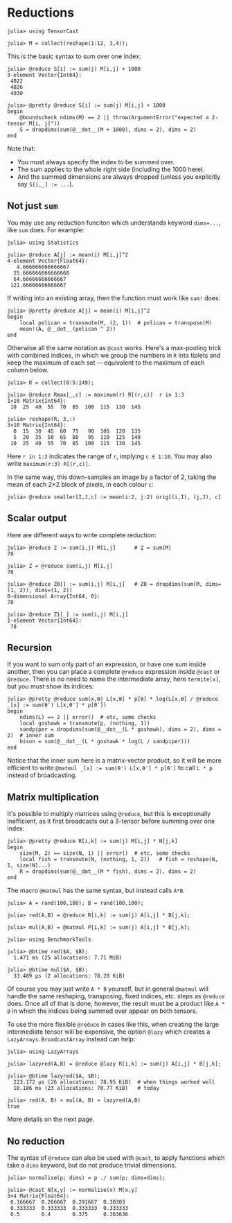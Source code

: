 # Reductions

```jldoctest mylabel
julia> using TensorCast

julia> M = collect(reshape(1:12, 3,4));
```

This is the basic syntax to sum over one index:

```jldoctest mylabel; filter = r"begin\n.*\nend"
julia> @reduce S[i] := sum(j) M[i,j] + 1000
3-element Vector{Int64}:
 4022
 4026
 4030

julia> @pretty @reduce S[i] := sum(j) M[i,j] + 1000
begin
    @boundscheck ndims(M) == 2 || throw(ArgumentError("expected a 2-tensor M[i, j]"))
    S = dropdims(sum(@__dot__(M + 1000), dims = 2), dims = 2)
end
```

Note that:
* You must always specify the index to be summed over. 
* The sum applies to the whole right side (including the 1000 here). 
* And the summed dimensions are always dropped (unless you explicitly say `S[i,_] := ...`).

## Not just `sum`

You may use any reduction funciton which understands keyword `dims=...`, like `sum` does. 
For example:

```jldoctest mylabel
julia> using Statistics

julia> @reduce A[j] := mean(i) M[i,j]^2
4-element Vector{Float64}:
   4.666666666666667
  25.666666666666668
  64.66666666666667
 121.66666666666667
```

If writing into an existing array, then the function must work like `sum!` does:

```julia-repl
julia> @pretty @reduce A[j] = mean(i) M[i,j]^2
begin
    local pelican = transmute(M, (2, 1))  # pelican = transpose(M)
    mean!(A, @__dot__(pelican ^ 2))
end
```

Otherwise all the same notation as `@cast` works. 
Here's a max-pooling trick with combined indices, in which we group the numbers in `R` into tiplets
and keep the maximum of each set -- equivalent to the maximum of each column below.  

```jldoctest mylabel
julia> R = collect(0:5:149);

julia> @reduce Rmax[_,c] := maximum(r) R[(r,c)]  r in 1:3
1×10 Matrix{Int64}:
 10  25  40  55  70  85  100  115  130  145

julia> reshape(R, 3,:)
3×10 Matrix{Int64}:
  0  15  30  45  60  75   90  105  120  135
  5  20  35  50  65  80   95  110  125  140
 10  25  40  55  70  85  100  115  130  145
```

Here `r in 1:3` indicates the range of `r`, implying `c ∈ 1:10`.
You may also write `maximum(r:3) R[(r,c)]`.

In the same way, this down-samples an image by a factor of 2, 
taking the mean of each 2×2 block of pixels, in each colour `c`:

```julia-repl
julia> @reduce smaller[I,J,c] := mean(i:2, j:2) orig[(i,I), (j,J), c]
```

## Scalar output

Here are different ways to write complete reduction:

```jldoctest mylabel
julia> @reduce Z := sum(i,j) M[i,j]      # Z = sum(M)
78

julia> Z = @reduce sum(i,j) M[i,j]
78

julia> @reduce Z0[] := sum(i,j) M[i,j]   # Z0 = dropdims(sum(M, dims=(1, 2)), dims=(1, 2))
0-dimensional Array{Int64, 0}:
78

julia> @reduce Z1[_] := sum(i,j) M[i,j]
1-element Vector{Int64}:
 78
```

## Recursion

If you want to sum only part of an expression, or have one sum inside another, 
then you can place a complete `@reduce` expression inside `@cast` or `@reduce`.
There is no need to name the intermediate array, here `termite[x]`, but you must show its indices:

```julia-repl
julia> @pretty @reduce sum(x,θ) L[x,θ] * p[θ] * log(L[x,θ] / @reduce _[x] := sum(θ′) L[x,θ′] * p[θ′])
begin
    ndims(L) == 2 || error()  # etc, some checks
    local goshawk = transmute(p, (nothing, 1))
    sandpiper = dropdims(sum(@__dot__(L * goshawk), dims = 2), dims = 2)  # inner sum
    bison = sum(@__dot__(L * goshawk * log(L / sandpiper)))
end
```

Notice that the inner sum here is a matrix-vector product, so it will be more efficient to 
write `@matmul _[x] := sum(θ') L[x,θ′] * p[θ′]` to call `L * p` instead of broadcasting. 

## Matrix multiplication

It's possible to multiply matrices using `@reduce`, 
but this is exceptionally inefficient, as it first broadcasts out a 3-tensor 
before summing over one index:

```julia-repl
julia> @pretty @reduce R[i,k] := sum(j) M[i,j] * N[j,k]
begin
    size(M, 2) == size(N, 1) || error()  # etc, some checks
    local fish = transmute(N, (nothing, 1, 2))   # fish = reshape(N, 1, size(N)...)
    R = dropdims(sum(@__dot__(M * fish), dims = 2), dims = 2)
end
```

The macro `@matmul` has the same syntax, but instead calls `A*B`. 

```jldoctest mylabel; filter = r"[0-9\.]+ .s \(.*\)"
julia> A = rand(100,100); B = rand(100,100);

julia> red(A,B) = @reduce R[i,k] := sum(j) A[i,j] * B[j,k];

julia> mul(A,B) = @matmul P[i,k] := sum(j) A[i,j] * B[j,k];

julia> using BenchmarkTools

julia> @btime red($A, $B);
  1.471 ms (25 allocations: 7.71 MiB)

julia> @btime mul($A, $B);
  33.489 μs (2 allocations: 78.20 KiB)
```

Of course you may just write `A * B` yourself, but in general `@matmul` will handle the same 
reshaping, transposing, fixed indices, etc. steps as `@reduce` does. 
Once all of that is done, however, the result must be a product like `A * B` in which the indices
being summed over appear on both tensors. 

To use the more flexible `@reduce` in cases like this, 
when creating the large intermediate tensor will be expensive,
the option `@lazy` which creates a `LazyArrays.BroadcastArray` instead can help: 

```julia-repl
julia> using LazyArrays

julia> lazyred(A,B) = @reduce @lazy R[i,k] := sum(j) A[i,j] * B[j,k];

julia> @btime lazyred($A, $B);
  223.172 μs (26 allocations: 78.95 KiB)  # when things worked well
  10.186 ms (23 allocations: 78.77 KiB)   # today

julia> red(A, B) ≈ mul(A, B) ≈ lazyred(A,B)
true
```

More details on the next page. 

## No reduction

The syntax of `@reduce` can also be used with `@cast`, to apply functions which 
take a `dims` keyword, but do not produce trivial dimensions. 

```jldoctest mylabel
julia> normalise(p; dims) = p ./ sum(p; dims=dims);

julia> @cast N[x,y] := normalise(x) M[x,y]
3×4 Matrix{Float64}:
 0.166667  0.266667  0.291667  0.30303
 0.333333  0.333333  0.333333  0.333333
 0.5       0.4       0.375     0.363636
```
